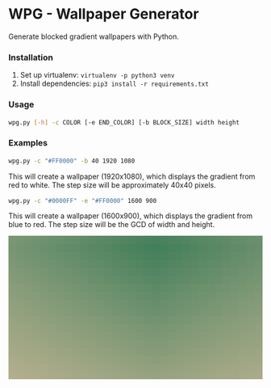 WPG - Wallpaper Generator
=========================

Generate blocked gradient wallpapers with Python.

### Installation

1. Set up virtualenv: `virtualenv -p python3 venv`
2. Install dependencies: `pip3 install -r requirements.txt`

### Usage

```bash
wpg.py [-h] -c COLOR [-e END_COLOR] [-b BLOCK_SIZE] width height
```

### Examples

```bash
wpg.py -c "#FF0000" -b 40 1920 1080
```

This will create a wallpaper (1920x1080), which displays the gradient from red to white. The step size will be approximately 40x40 pixels.

```bash
wpg.py -c "#0000FF" -e "#FF0000" 1600 900
```

This will create a wallpaper (1600x900), which displays the gradient from blue to red. The step size will be the GCD of width and height.

![Screenshot](LRhVphJrhF.png)
